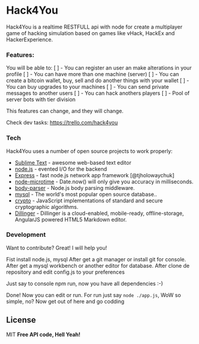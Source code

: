 # Hack4You


Hack4You is a realtime RESTFULL api with node for create a multiplayer game of hacking simulation based on games like vHack, HackEx and HackerExperience.

### Features:
You will be able to:
  [ ] - You can register an user an make alterations in your profile
  [ ] - You can have more than one machine (server)
  [ ] - You can create a bitcoin wallet, buy, sell and do another things with your wallet
  [ ] - You can buy upgrades to your machines
  [ ] - You can send private messages to another users
  [ ] - You can hack anothers players
  [ ] - Pool of server bots with tier division

This features can change, and they will change.

Check dev tasks: https://trello.com/hack4you

### Tech

Hack4You uses a number of open source projects to work properly:

* [Sublime Text](https://www.sublimetext.com/3) - awesome web-based text editor
* [node.js](https://nodejs.org/) - evented I/O for the backend
* [Express](http://expressjs.com) - fast node.js network app framework [@tjholowaychuk]
* [node-microtime](https://github.com/wadey/node-microtime) - Date.now() will only give you accuracy in milliseconds.
* [body-parser](https://github.com/expressjs/body-parser) - Node.js body parsing middleware.
* [mysql](https://www.mysql.com/) - The world's most popular open source database..
* [crypto](https://github.com/Gozala/crypto) - JavaScript implementations of standard and secure cryptographic algorithms.
* [Dillinger](https://github.com/joemccann/dillinger) - Dillinger is a cloud-enabled, mobile-ready, offline-storage, AngularJS powered HTML5 Markdown editor.

### Development

Want to contribute? Great! I will help you!

Fist install node.js, mysql
After get a git manager or install git for console.
After get a mysql workbench or another editor for database.
After clone de repository and edit config.js to your preferences

Just say to console npm run, now you have all dependencies :-)


Done! Now you can edit or run.
For run just say ```node ./app.js```,
WoW so simple, no?
Now get out of here and go codding


License
----
MIT
**Free API code, Hell Yeah!**


   [node.js]:<https://nodejs.org/>
   [Express]:<http://expressjs.com>
   [node-microtime]:<https://github.com/wadey/node-microtime>
   [body-parser]:<https://github.com/expressjs/body-parser>
   [mysql]:<https://www.mysql.com/>
   [crypto]:<https://github.com/Gozala/crypto>
   [Dillinger]:<https://github.com/joemccann/dillinger>
   [Sublime Text]:<https://www.sublimetext.com/3>
